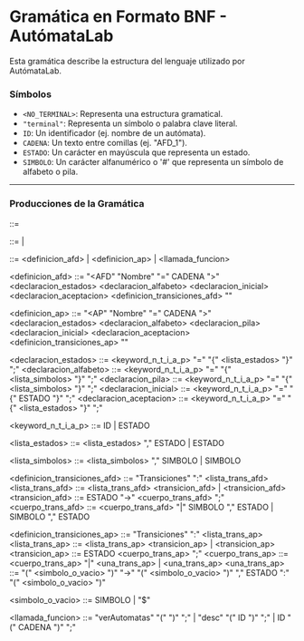 # Gramática en Formato BNF - AutómataLab

Esta gramática describe la estructura del lenguaje utilizado por AutómataLab.

### Símbolos
- `<NO_TERMINAL>`: Representa una estructura gramatical.
- `"terminal"`: Representa un símbolo o palabra clave literal.
- `ID`: Un identificador (ej. nombre de un autómata).
- `CADENA`: Un texto entre comillas (ej. "AFD_1").
- `ESTADO`: Un carácter en mayúscula que representa un estado.
- `SIMBOLO`: Un carácter alfanumérico o '#' que representa un símbolo de alfabeto o pila.

---
### Producciones de la Gramática

<ini> ::= <sentencias>

<sentencias> ::= <sentencias> <sentencia>
             | <sentencia>

<sentencia> ::= <definicion_afd>
            | <definicion_ap>
            | <llamada_funcion>

<definicion_afd> ::= "<AFD" "Nombre" "=" CADENA ">"
                     <declaracion_estados>
                     <declaracion_alfabeto>
                     <declaracion_inicial>
                     <declaracion_aceptacion>
                     <definicion_transiciones_afd>
                     "</AFD>"

<definicion_ap> ::= "<AP" "Nombre" "=" CADENA ">"
                    <declaracion_estados>
                    <declaracion_alfabeto>
                    <declaracion_pila>
                    <declaracion_inicial>
                    <declaracion_aceptacion>
                    <definicion_transiciones_ap>
                    "</AP>"

<declaracion_estados> ::= <keyword_n_t_i_a_p> "=" "{" <lista_estados> "}" ";"
<declaracion_alfabeto> ::= <keyword_n_t_i_a_p> "=" "{" <lista_simbolos> "}" ";"
<declaracion_pila> ::= <keyword_n_t_i_a_p> "=" "{" <lista_simbolos> "}" ";"
<declaracion_inicial> ::= <keyword_n_t_i_a_p> "=" "{" ESTADO "}" ";"
<declaracion_aceptacion> ::= <keyword_n_t_i_a_p> "=" "{" <lista_estados> "}" ";"

<keyword_n_t_i_a_p> ::= ID | ESTADO

<lista_estados> ::= <lista_estados> "," ESTADO
                | ESTADO

<lista_simbolos> ::= <lista_simbolos> "," SIMBOLO
                 | SIMBOLO

<definicion_transiciones_afd> ::= "Transiciones" ":" <lista_trans_afd>
<lista_trans_afd> ::= <lista_trans_afd> <transicion_afd> | <transicion_afd>
<transicion_afd> ::= ESTADO "->" <cuerpo_trans_afd> ";"
<cuerpo_trans_afd> ::= <cuerpo_trans_afd> "|" SIMBOLO "," ESTADO
                   | SIMBOLO "," ESTADO

<definicion_transiciones_ap> ::= "Transiciones" ":" <lista_trans_ap>
<lista_trans_ap> ::= <lista_trans_ap> <transicion_ap> | <transicion_ap>
<transicion_ap> ::= ESTADO <cuerpo_trans_ap> ";"
<cuerpo_trans_ap> ::= <cuerpo_trans_ap> "|" <una_trans_ap>
                  | <una_trans_ap>
<una_trans_ap> ::= "(" <simbolo_o_vacio> ")" "->" "(" <simbolo_o_vacio> ")" "," ESTADO ":" "(" <simbolo_o_vacio> ")"

<simbolo_o_vacio> ::= SIMBOLO | "$"

<llamada_funcion> ::= "verAutomatas" "(" ")" ";"
                  | "desc" "(" ID ")" ";"
                  | ID "(" CADENA ")" ";"